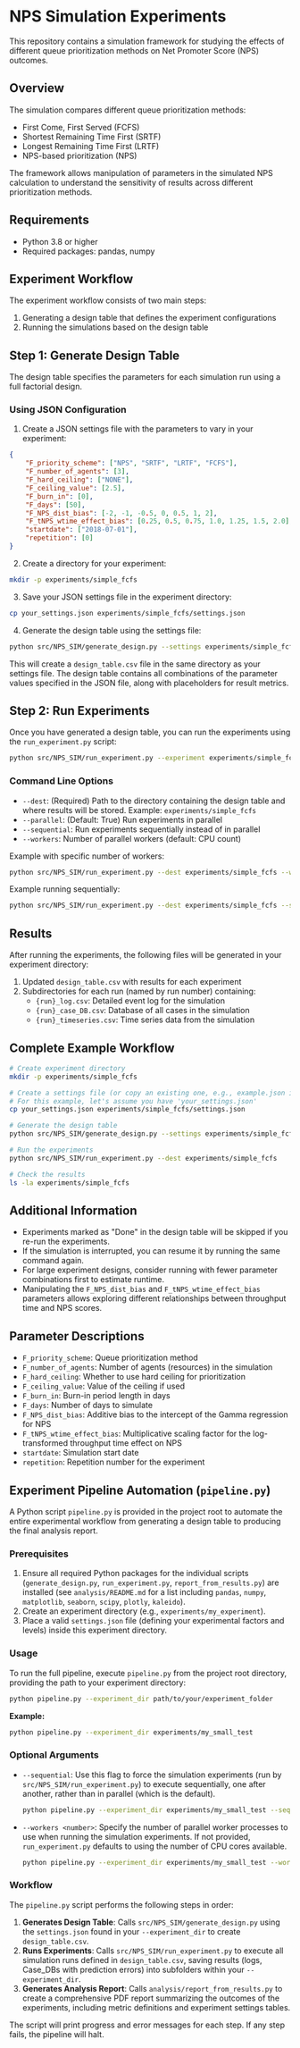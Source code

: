 # NPS Simulation Experiments

This repository contains a simulation framework for studying the effects of different queue prioritization methods on Net Promoter Score (NPS) outcomes.

## Overview

The simulation compares different queue prioritization methods:

- First Come, First Served (FCFS)
- Shortest Remaining Time First (SRTF)
- Longest Remaining Time First (LRTF)
- NPS-based prioritization (NPS)

The framework allows manipulation of parameters in the simulated NPS calculation to understand the sensitivity of results across different prioritization methods.

## Requirements

- Python 3.8 or higher
- Required packages: pandas, numpy

## Experiment Workflow

The experiment workflow consists of two main steps:

1. Generating a design table that defines the experiment configurations
2. Running the simulations based on the design table

## Step 1: Generate Design Table

The design table specifies the parameters for each simulation run using a full factorial design.

### Using JSON Configuration

1. Create a JSON settings file with the parameters to vary in your experiment:

```json
{
    "F_priority_scheme": ["NPS", "SRTF", "LRTF", "FCFS"],
    "F_number_of_agents": [3],
    "F_hard_ceiling": ["NONE"],
    "F_ceiling_value": [2.5],
    "F_burn_in": [0],
    "F_days": [50],
    "F_NPS_dist_bias": [-2, -1, -0.5, 0, 0.5, 1, 2],
    "F_tNPS_wtime_effect_bias": [0.25, 0.5, 0.75, 1.0, 1.25, 1.5, 2.0],
    "startdate": ["2018-07-01"],
    "repetition": [0]
}
```

2. Create a directory for your experiment:

```bash
mkdir -p experiments/simple_fcfs
```

3. Save your JSON settings file in the experiment directory:

```bash
cp your_settings.json experiments/simple_fcfs/settings.json
```

4. Generate the design table using the settings file:

```bash
python src/NPS_SIM/generate_design.py --settings experiments/simple_fcfs/settings.json
```

This will create a `design_table.csv` file in the same directory as your settings file. The design table contains all combinations of the parameter values specified in the JSON file, along with placeholders for result metrics.

## Step 2: Run Experiments

Once you have generated a design table, you can run the experiments using the `run_experiment.py` script:

```bash
python src/NPS_SIM/run_experiment.py --experiment experiments/simple_fcfs
```

### Command Line Options

- `--dest`: (Required) Path to the directory containing the design table and where results will be stored. Example: `experiments/simple_fcfs`
- `--parallel`: (Default: True) Run experiments in parallel
- `--sequential`: Run experiments sequentially instead of in parallel
- `--workers`: Number of parallel workers (default: CPU count)

Example with specific number of workers:

```bash
python src/NPS_SIM/run_experiment.py --dest experiments/simple_fcfs --workers 4
```

Example running sequentially:

```bash
python src/NPS_SIM/run_experiment.py --dest experiments/simple_fcfs --sequential
```

## Results

After running the experiments, the following files will be generated in your experiment directory:

1. Updated `design_table.csv` with results for each experiment
2. Subdirectories for each run (named by run number) containing:
   - `{run}_log.csv`: Detailed event log for the simulation
   - `{run}_case_DB.csv`: Database of all cases in the simulation
   - `{run}_timeseries.csv`: Time series data from the simulation

## Complete Example Workflow

```bash
# Create experiment directory
mkdir -p experiments/simple_fcfs

# Create a settings file (or copy an existing one, e.g., example.json if provided)
# For this example, let's assume you have 'your_settings.json'
cp your_settings.json experiments/simple_fcfs/settings.json

# Generate the design table
python src/NPS_SIM/generate_design.py --settings experiments/simple_fcfs/settings.json

# Run the experiments
python src/NPS_SIM/run_experiment.py --dest experiments/simple_fcfs

# Check the results
ls -la experiments/simple_fcfs
```

## Additional Information

- Experiments marked as "Done" in the design table will be skipped if you re-run the experiments.
- If the simulation is interrupted, you can resume it by running the same command again.
- For large experiment designs, consider running with fewer parameter combinations first to estimate runtime.
- Manipulating the `F_NPS_dist_bias` and `F_tNPS_wtime_effect_bias` parameters allows exploring different relationships between throughput time and NPS scores.

## Parameter Descriptions

- `F_priority_scheme`: Queue prioritization method
- `F_number_of_agents`: Number of agents (resources) in the simulation
- `F_hard_ceiling`: Whether to use hard ceiling for prioritization
- `F_ceiling_value`: Value of the ceiling if used
- `F_burn_in`: Burn-in period length in days
- `F_days`: Number of days to simulate
- `F_NPS_dist_bias`: Additive bias to the intercept of the Gamma regression for NPS
- `F_tNPS_wtime_effect_bias`: Multiplicative scaling factor for the log-transformed throughput time effect on NPS
- `startdate`: Simulation start date
- `repetition`: Repetition number for the experiment

## Experiment Pipeline Automation (`pipeline.py`)

A Python script `pipeline.py` is provided in the project root to automate the entire experimental workflow from generating a design table to producing the final analysis report.

### Prerequisites

1.  Ensure all required Python packages for the individual scripts (`generate_design.py`, `run_experiment.py`, `report_from_results.py`) are installed (see `analysis/README.md` for a list including `pandas`, `numpy`, `matplotlib`, `seaborn`, `scipy`, `plotly`, `kaleido`).
2.  Create an experiment directory (e.g., `experiments/my_experiment`).
3.  Place a valid `settings.json` file (defining your experimental factors and levels) inside this experiment directory.

### Usage

To run the full pipeline, execute `pipeline.py` from the project root directory, providing the path to your experiment directory:

```bash
python pipeline.py --experiment_dir path/to/your/experiment_folder
```

**Example:**

```bash
python pipeline.py --experiment_dir experiments/my_small_test
```

### Optional Arguments

-   `--sequential`:
    Use this flag to force the simulation experiments (run by `src/NPS_SIM/run_experiment.py`) to execute sequentially, one after another, rather than in parallel (which is the default).
    ```bash
    python pipeline.py --experiment_dir experiments/my_small_test --sequential
    ```

-   `--workers <number>`:
    Specify the number of parallel worker processes to use when running the simulation experiments. If not provided, `run_experiment.py` defaults to using the number of CPU cores available.
    ```bash
    python pipeline.py --experiment_dir experiments/my_small_test --workers 4
    ```

### Workflow

The `pipeline.py` script performs the following steps in order:

1.  **Generates Design Table**: Calls `src/NPS_SIM/generate_design.py` using the `settings.json` found in your `--experiment_dir` to create `design_table.csv`.
2.  **Runs Experiments**: Calls `src/NPS_SIM/run_experiment.py` to execute all simulation runs defined in `design_table.csv`, saving results (logs, Case_DBs with prediction errors) into subfolders within your `--experiment_dir`.
3.  **Generates Analysis Report**: Calls `analysis/report_from_results.py` to create a comprehensive PDF report summarizing the outcomes of the experiments, including metric definitions and experiment settings tables.

The script will print progress and error messages for each step. If any step fails, the pipeline will halt. 